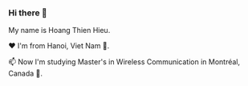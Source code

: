 ### Hi there 👋
My name is Hoang Thien Hieu.

❤ I'm from Hanoi, Viet Nam 🌼.

📫 Now I'm studying Master's in Wireless Communication in Montréal, Canada 🍁. 
<!--
**thienhieu-hoang/thienhieu-hoang** is a ✨ _special_ ✨ repository because its `README.md` (this file) appears on your GitHub profile.

Here are some ideas to get you started:

- 🔭 I’m currently working on ...
- 🌱 I’m currently learning ...
- 👯 I’m looking to collaborate on ...
- 🤔 I’m looking for help with ...
- 💬 Ask me about ...
- 📫 How to reach me: ...
- 😄 Pronouns: ...
- ⚡ Fun fact: ...
-->
